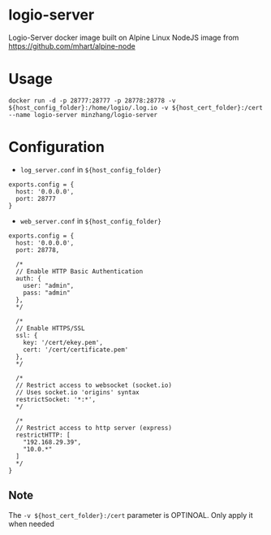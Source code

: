 # logio-server
Logio-Server docker image built on Alpine Linux NodeJS image from https://github.com/mhart/alpine-node

# Usage
`docker run -d -p 28777:28777 -p 28778:28778 -v ${host_config_folder}:/home/logio/.log.io -v ${host_cert_folder}:/cert --name logio-server minzhang/logio-server`

# Configuration
- `log_server.conf` in `${host_config_folder}`
```
exports.config = {
  host: '0.0.0.0',
  port: 28777
}
```
- `web_server.conf` in `${host_config_folder}`
```
exports.config = {
  host: '0.0.0.0',
  port: 28778,

  /* 
  // Enable HTTP Basic Authentication
  auth: {
    user: "admin",
    pass: "admin"
  },
  */

  /* 
  // Enable HTTPS/SSL
  ssl: {
    key: '/cert/ekey.pem',
    cert: '/cert/certificate.pem'
  },
  */

  /*
  // Restrict access to websocket (socket.io)
  // Uses socket.io 'origins' syntax
  restrictSocket: '*:*',
  */

  /*
  // Restrict access to http server (express)
  restrictHTTP: [
    "192.168.29.39",
    "10.0.*"
  ]
  */
}
```

## Note
The `-v ${host_cert_folder}:/cert` parameter is OPTINOAL. Only apply it when needed
